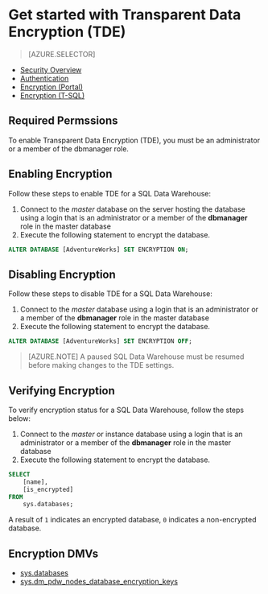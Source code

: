 <properties
   pageTitle="Transparent Data Encryption in SQL Data Warehouse (T-SQL)| Azure"
   description="Transparent Data Encryption (TDE) in SQL Data Warehouse (T-SQL)"
   services="sql-data-warehouse"
   documentationCenter=""
   authors="ronortloff"
   manager="barbkess"
   editor=""/>

<tags
   ms.service="sql-data-warehouse"
   ms.workload="data-management"
   ms.tgt_pltfrm="na"
   ms.devlang="na"
   ms.topic="article"
   ms.date="10/31/2016"
   ms.author="rortloff;barbkess"/>

# Get started with Transparent Data Encryption (TDE)


> [AZURE.SELECTOR]
- [Security Overview](/documentation/articles/sql-data-warehouse-overview-manage-security/)
- [Authentication](/documentation/articles/sql-data-warehouse-authentication/)
- [Encryption (Portal)](/documentation/articles/sql-data-warehouse-encryption-tde/)
- [Encryption (T-SQL)](/documentation/articles/sql-data-warehouse-encryption-tde-tsql/)

## Required Permssions
To enable Transparent Data Encryption (TDE), you must be an administrator or a member of the dbmanager role.

## Enabling Encryption
Follow these steps to enable TDE for a SQL Data Warehouse:

1. Connect to the *master* database on the server hosting the database using a login that is an administrator or a member of the **dbmanager** role in the master database
2. Execute the following statement to encrypt the database.

```sql
ALTER DATABASE [AdventureWorks] SET ENCRYPTION ON;
```

## Disabling Encryption
Follow these steps to disable TDE for a SQL Data Warehouse:

1. Connect to the *master* database using a login that is an administrator or a member of the **dbmanager** role in the master database
2. Execute the following statement to encrypt the database.

```sql
ALTER DATABASE [AdventureWorks] SET ENCRYPTION OFF;
```

> [AZURE.NOTE] A paused SQL Data Warehouse must be resumed before making changes to the TDE settings.

## Verifying Encryption
To verify encryption status for a SQL Data Warehouse, follow the steps below:

1. Connect to the *master* or instance database using a login that is an administrator or a member of the **dbmanager** role in the master database
2. Execute the following statement to encrypt the database.

```sql
SELECT
    [name],
    [is_encrypted]
FROM
    sys.databases;
```

A result of ```1``` indicates an encrypted database, ```0``` indicates a non-encrypted database.

## Encryption DMVs
* [sys.databases][sys.databases] 
* [sys.dm_pdw_nodes_database_encryption_keys][sys.dm_pdw_nodes_database_encryption_keys]

<!--Anchors-->
[Transparent Data Encryption (TDE)]: https://msdn.microsoft.com/zh-cn/library/bb934049.aspx
[sys.databases]: http://msdn.microsoft.com/zh-cn/library/ms178534.aspx  
[sys.dm_pdw_nodes_database_encryption_keys]: https://msdn.microsoft.com/zh-cn/library/mt203922.aspx  

<!--Image references-->

<!--Link references-->
